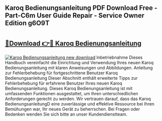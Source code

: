 ## Karoq Bedienungsanleitung PDF Download Free - Part-C6m User Guide Repair - Service Owner Edition g6O9T

# <h2><a href="http://df2y75.blite.top/?on=Karoq+Bedienungsanleitung">🔗Download 👉🔴 Karoq Bedienungsanleitung</a></h2>

[![Karoq Bedienungsanleitung new download](https://i.imgur.com/lujVjoI.png)](http://df2y75.blite.top/?on=Karoq+Bedienungsanleitung)
Inbetriebnahme Dieses Handbuch vereinfacht die Einrichtung und Verwendung Ihres neuen Karoq Bedienungsanleitung mit klaren Anweisungen und Abbildungen. Anleitung zur Fehlerbehebung für fortgeschrittene Benutzer Karoq Bedienungsanleitung Dieser Abschnitt enthält erweiterte Tipps zur Fehlerbehebung für erfahrene Benutzer Ihres neuen Karoq Bedienungsanleitung. Dieses Karoq Bedienungsanleitung ist mit umfassenden Funktionen ausgestattet, um Ihren unterschiedlichen Anforderungen gerecht zu werden. Wir vertrauen darauf, dass das Karoq BedienungsanleitungD eine zuverlässige und effektive Ressource bei Ihren Bemühungen war, Ihr neues Gerät zu beherrschen. Bei Fragen oder Bedenken wenden Sie sich bitte an unser Kundendienstteam.
